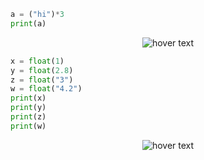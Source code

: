 ```python
a = ("hi")*3
print(a)
```

<p align="center">
  <img src="https://media.discordapp.net/attachments/770868718132658206/770870055323828275/unknown.png" title="hover text">
</p>

```python
x = float(1)
y = float(2.8)
z = float("3")
w = float("4.2")
print(x)
print(y)
print(z)
print(w)
```

<p align="center">
  <img src="https://media.discordapp.net/attachments/770868718132658206/770871239240712212/unknown.png" title="hover text">
</p>
